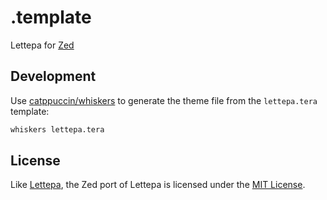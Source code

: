 # .template

Lettepa for [Zed]

[Zed]: https://github.com/zed-industries/zed

## Development

Use [catppuccin/whiskers] to generate the theme file from the `lettepa.tera`
template:

```bash
whiskers lettepa.tera
```

[catppuccin/whiskers]: https://github.com/catppuccin/whiskers

## License

Like [Lettepa], the Zed port of Lettepa is licensed under the [MIT License].

[Lettepa]: https://github.com/lettepa/lettepa
[MIT License]: LICENSE
